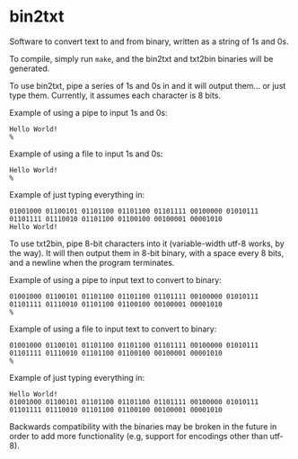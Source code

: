 # bin2txt
Software to convert text to and from binary, written as a string of 1s and 0s.

To compile, simply run `make`, and the bin2txt and txt2bin binaries will be generated. 

To use bin2txt, pipe a series of 1s and 0s in and it will output them… or just type them. Currently, it assumes each character is 8 bits.

Example of using a pipe to input 1s and 0s:

```% echo "01001000 01100101 01101100 01101100 01101111 00100000 01010111 01101111 01110010 01101100 01100100 00100001 00001010"|./bin2txt
Hello World!
%
```

Example of using a file to input 1s and 0s:

```% ./bin2txt < binfile_hello
Hello World!
%
```

Example of just typing everything in:

```% ./bin2txt
01001000 01100101 01101100 01101100 01101111 00100000 01010111 01101111 01110010 01101100 01100100 00100001 00001010
Hello World!

```

To use txt2bin, pipe 8-bit characters into it (variable-width utf-8 works, by the way). It will then output them in 8-bit binary, with a space every 8 bits, and a newline when the program terminates.

Example of using a pipe to input text to convert to binary:

```% echo "Hello World\!"|./txt2bin
01001000 01100101 01101100 01101100 01101111 00100000 01010111 01101111 01110010 01101100 01100100 00100001 00001010
%
```

Example of using a file to input text to convert to binary:

```% ./txt2bin < file_hello
01001000 01100101 01101100 01101100 01101111 00100000 01010111 01101111 01110010 01101100 01100100 00100001 00001010
%
```

Example of just typing everything in: 

```% ./txt2bin
Hello World!
01001000 01100101 01101100 01101100 01101111 00100000 01010111 01101111 01110010 01101100 01100100 00100001 00001010 

```

Backwards compatibility with the binaries may be broken in the future in order to add more functionality (e.g, support for encodings other than utf-8). 